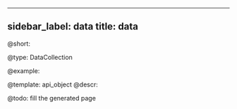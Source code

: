
---
sidebar_label: data
title: data
---          

@short: 


@type: DataCollection

@example: 



@template:	api_object
@descr: 



@todo:
fill the generated page
